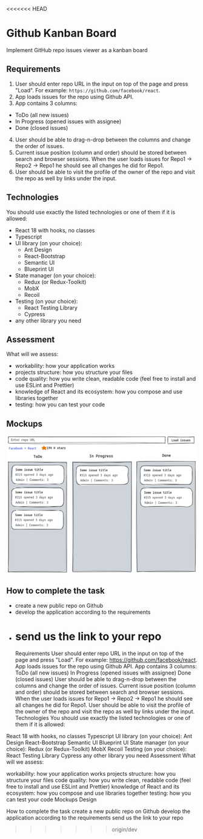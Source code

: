 <<<<<<< HEAD

# Github Kanban Board

Implement GitHub repo issues viewer as a kanban board

## Requirements

1. User should enter repo URL in the input on top of the page and press "Load". For example: `https://github.com/facebook/react`.
2. App loads issues for the repo using Github API.
3. App contains 3 columns:

- ToDo (all new issues)
- In Progress (opened issues with assignee)
- Done (closed issues)

4. User should be able to drag-n-drop between the columns and change the order of issues.
5. Current issue position (column and order) should be stored between search and browser sessions. When the user loads issues for Repo1 -> Repo2 -> Repo1 he should see all changes he did for Repo1.
6. User should be able to visit the profile of the owner of the repo and visit the repo as well by links under the input.

## Technologies

You should use exactly the listed technologies or one of them if it is allowed:

- React 18 with hooks, no classes
- Typescript
- UI library (on your choice):
  - Ant Design
  - React-Bootstrap
  - Semantic UI
  - Blueprint UI
- State manager (on your choice):
  - Redux (or Redux-Toolkit)
  - MobX
  - Recoil
- Testing (on your choice):
  - React Testing Library
  - Cypress
- any other library you need

## Assessment

What will we assess:

- workability: how your application works
- projects structure: how you structure your files
- code quality: how you write clean, readable code (feel free to install and use ESLint and Prettier)
- knowledge of React and its ecosystem: how you compose and use libraries together
- testing: how you can test your code

## Mockups

![Design](./design.png)

## How to complete the task

- create a new public repo on Github
- develop the application according to the requirements
- # send us the link to your repo
  Requirements
  User should enter repo URL in the input on top of the page and press "Load". For example: https://github.com/facebook/react.
  App loads issues for the repo using Github API.
  App contains 3 columns:
  ToDo (all new issues)
  In Progress (opened issues with assignee)
  Done (closed issues)
  User should be able to drag-n-drop between the columns and change the order of issues.
  Current issue position (column and order) should be stored between search and browser sessions. When the user loads issues for Repo1 -> Repo2 -> Repo1 he should see all changes he did for Repo1.
  User should be able to visit the profile of the owner of the repo and visit the repo as well by links under the input.
  Technologies
  You should use exactly the listed technologies or one of them if it is allowed:

React 18 with hooks, no classes
Typescript
UI library (on your choice):
Ant Design
React-Bootstrap
Semantic UI
Blueprint UI
State manager (on your choice):
Redux (or Redux-Toolkit)
MobX
Recoil
Testing (on your choice):
React Testing Library
Cypress
any other library you need
Assessment
What will we assess:

workability: how your application works
projects structure: how you structure your files
code quality: how you write clean, readable code (feel free to install and use ESLint and Prettier)
knowledge of React and its ecosystem: how you compose and use libraries together
testing: how you can test your code
Mockups
Design

How to complete the task
create a new public repo on Github
develop the application according to the requirements
send us the link to your repo

> > > > > > > origin/dev
